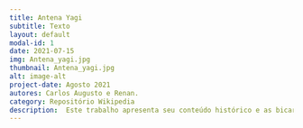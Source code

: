 ```yaml
---
title: Antena Yagi
subtitle: Texto
layout: default
modal-id: 1
date: 2021-07-15
img: Antena_yagi.jpg
thumbnail: Antena_yagi.jpg
alt: image-alt
project-date: Agosto 2021
autores: Carlos Augusto e Renan.
category: Repositório Wikipedia
description:  Este trabalho apresenta seu conteúdo histórico e as bicaracterísticas de construção das antenas YAGI-UDA e os requezitos que deve ser observados para sua construção, e a forma como o dispositivo funciona e os tipos variados de sua construção e as áreas que esta antena pode ser empregadas. E como essa antena permitiu o desenvolvimento das telecomunicações desde sua criação. <a href="https://pt.wikipedia.org/wiki/Antena_Yagi">Link Wikipedia</a>
---
```

